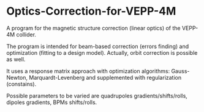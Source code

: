 # Optics-Correction-for-VEPP-4M
A program for the magnetic structure correction (linear optics) of the VEPP-4M collider.

The program is intended for beam-based correction (errors finding) and optimization (fitting to a design model). Actually, orbit correction is possible as well.

It uses a response matrix approach with optimization algorithms: Gauss-Newton, Marquardt-Levenberg and supplemented with regularization (constains).

Possible parameters to be varied are quadrupoles gradients/shifts/rolls, dipoles gradients, BPMs shifts/rolls.



